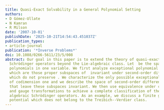 ```yaml
---
title: Quasi-Exact Solvability in a General Polynomial Setting
authors:
- D Gómez-Ullate
- N Kamran
- R Milson
date: '2007-10-01'
publishDate: '2025-10-21T14:54:43.451037Z'
publication_types:
- article-journal
publication: '*Inverse Problems*'
doi: 10.1088/0266-5611/23/5/008
abstract: Our goal in this paper is to extend the theory of quasi-exactly solvable
  Schrödinger operators beyond the Lie-algebraic class. Let  be the space of nth degree
  polynomials in one variable. We first analyze exceptional polynomial subspaces ,
  which are those proper subspaces of  invariant under second-order differential operators
  which do not preserve . We characterize the only possible exceptional subspaces
  of codimension one and we describe the space of second-order differential operators
  that leave these subspaces invariant. We then use equivalence under changes of variable
  and gauge transformations to achieve a complete classification of these new, non-Lie
  algebraic Schrödinger operators. As an example, we discuss a finite gap elliptic
  potential which does not belong to the Treibich--Verdier class.
---
```

